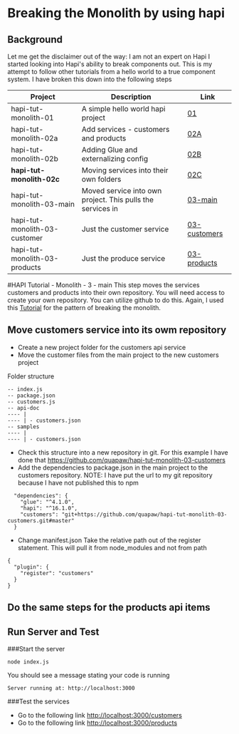 # Breaking the Monolith by using hapi 
## Background
Let me get the disclaimer out of the way: I am not an expert on Hapi
I started looking into Hapi's ability to break components out.
This is my attempt to follow other tutorials from a hello world to a true component system.
I have broken this down into the following steps

| Project  | Description | Link |
|---|---|---|
|hapi-tut-monolith-01|A simple hello world hapi project| [01](https://github.com/quapaw/hapi-tut-monolith-01)|
|hapi-tut-monolith-02a|Add services - customers and products| [02A](https://github.com/quapaw/hapi-tut-monolith-02a)|
|hapi-tut-monolith-02b|Adding Glue and externalizing config| [02B](https://github.com/quapaw/hapi-tut-monolith-02b)|
|**hapi-tut-monolith-02c**|Moving services into their own folders| [02C](https://github.com/quapaw/hapi-tut-monolith-02c)|
|hapi-tut-monolith-03-main|Moved service into own project.  This pulls the services in| [03-main](https://github.com/quapaw/hapi-tut-monolith-03-main)|
|hapi-tut-monolith-03-customer|Just the customer service| [03-customers](https://github.com/quapaw/hapi-tut-monolith-03-customers)|
|hapi-tut-monolith-03-products|Just the produce service| [03-products](https://github.com/quapaw/hapi-tut-monolith-03-products)|

#HAPI Tutorial - Monolith - 3 - main
This step moves the services customers and products into their own repository.
You will need access to create your own repository.  You can utilize github to do this.
Again, I used this [Tutorial](https://medium.com/@dstevensio/manifests-plugins-and-schemas-organizing-your-hapi-application-68cf316730ef#.2nve7u2r0) for the pattern of breaking the monolith.

## Move customers service into its owm repository
* Create a new project folder for the customers api service
* Move the customer files from the main project to the new customers project

Folder structure

```
-- index.js
-- package.json
-- customers.js
-- api-doc
---- |
---- | - customers.json
-- samples
---- |
---- | - customers.json

```

* Check this structure into a new repository in git.  For this example I have done that https://github.com/quapaw/hapi-tut-monolith-03-customers
* Add the dependencies to package.json in the main project to the customers repository.  NOTE: I have put the url to my git repository because I have not published this to npm
```
  "dependencies": {
    "glue": "^4.1.0",
    "hapi": "^16.1.0",
    "customers": "git+https://github.com/quapaw/hapi-tut-monolith-03-customers.git#master"
  }
```

* Change manifest.json
Take the relative path out of the register statement.  This will pull it from node_modules and not from path
```
{
  "plugin": {
    "register": "customers"
  }
}
```
## Do the same steps for the products api items

## Run Server and Test
###Start the server
```
node index.js
```
You should see a message stating your code is running
```
Server running at: http://localhost:3000
```
###Test the services
* Go to the following link [http://localhost:3000/customers](http://localhost:3000/customers)
* Go to the following link [http://localhost:3000/products](http://localhost:3000/products)

